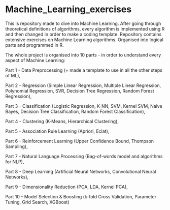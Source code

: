 # Machine_Learning_exercises

This is repository made to dive into Machine Learning. After going through theoretical definitions of algorithms, every algorithm is implemented using R and then changed in order to make a coding template. Repository contains extensive exercises on Machine Learning algorithms. Organised into logical parts and programmed in R.

The whole project is organised into 10 parts - in order to understand every aspect of Machine Learning:

Part 1 - Data Preprocessing (+ made a template to use in all the other steps of ML),

Part 2 - Regression (Simple Linear Regression, Multiple Linear Regression, Polynomial Regression, SVR, Decision Tree Regression, Random Forest Regression),

Part 3 - Classification (Logistic Regression, K-NN, SVM, Kernel SVM, Naive Bayes, Decision Tree Classification, Random Forest Classification), 

Part 4 - Clustering (K-Means, Hierarchical Clustering),

Part 5 - Association Rule Learning (Apriori, Eclat), 

Part 6 - Reinforcement Learning (Upper Confidence Bound, Thompson Sampling),

Part 7 - Natural Language Processing (Bag-of-words model and algorithms for NLP), 

Part 8 - Deep Learning (Artificial Neural Networks, Convolutional Neural Networks), 

Part 9 - Dimensionality Reduction (PCA, LDA, Kernel PCA), 

Part 10 - Model Selection & Boosting (k-fold Cross Validation, Parameter Tuning, Grid Search, XGBoost)


